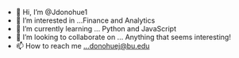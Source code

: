 - 👋 Hi, I’m @Jdonohue1
- 👀 I’m interested in ...Finance and Analytics
- 🌱 I’m currently learning ... Python and JavaScript
- 💞️ I’m looking to collaborate on ... Anything that seems interesting!
- 📫 How to reach me ...donohuej@bu.edu

<!---
Jdonohue1/Jdonohue1 is a ✨ special ✨ repository because its `README.md` (this file) appears on your GitHub profile.
You can click the Preview link to take a look at your changes.
--->
